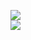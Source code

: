 [![](https://img.shields.io/badge/Made%20With-Github%20Spray-lightgrey.svg?style=for-the-badge&logo=github)](https://github.com/Annihil/github-spray#6842)  
[![](https://i.imgur.com/2DrTn0Z.gif)](https://github.com/Annihil/github-spray)